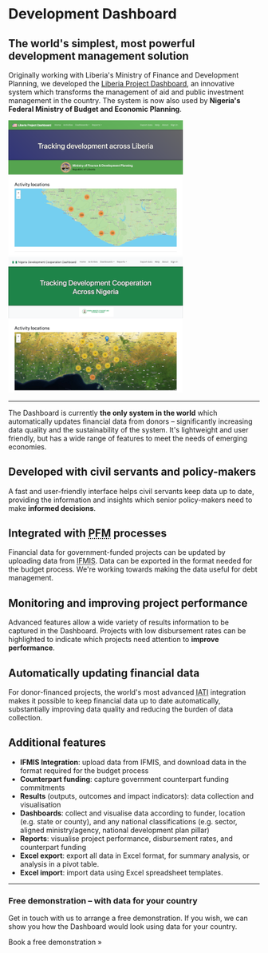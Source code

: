 # Development Dashboard

## The world's simplest, most powerful development management solution

Originally working with Liberia's Ministry of Finance and Development Planning, we developed the [Liberia Project Dashboard](https://liberiaprojects.org), an innovative system which transforms the management of aid and public investment management in the country. The system is now also used by <b>Nigeria's Federal Ministry of Budget and Economic Planning</b>.

<div class="text-center">
<a href="https://liberiaprojects.org">
<img
src="/liberia-project-dashboard-2.png"
width="350px" />
</a>
<a href="https://nigeria.emergentally.com">
<img
src="/nigeria-development-cooperation-dashboard.png"
width="350px" />
</a>
</div>

---

The Dashboard is currently <b>the only system in the world</b> which automatically updates financial data from donors &ndash; significantly increasing data quality and the sustainability of the system. It's lightweight and user friendly, but has a wide range of features to meet the needs of emerging economies.

## Developed with civil servants and policy-makers
A fast and user-friendly interface helps civil servants keep data up to date, providing the information and insights which senior policy-makers need to make <b>informed decisions</b>.

## Integrated with <abbr title="Public Financial Management">PFM</abbr> processes
Financial data for government-funded projects can be updated by uploading data from <abbr title="Integrated Financial Management Information System">IFMIS</abbr>. Data can be exported in the format needed for the budget process. We're working towards making the data useful for debt management.

## Monitoring and improving project performance
Advanced features allow a wide variety of results information to be captured in the Dashboard. Projects with low disbursement rates can be highlighted to indicate which projects need attention to <b>improve performance</b>.

## Automatically updating financial data
For donor-financed projects, the world's most advanced <abbr title="International Aid Transparency Initiative">IATI</abbr> integration makes it possible to keep financial data up to date automatically, substantially improving data quality and reducing the burden of data collection.

## Additional features

* **IFMIS Integration**: upload data from IFMIS, and download data in the format required for the budget process
* **Counterpart funding**: capture government counterpart funding commitments
* **Results** (outputs, outcomes and impact indicators): data collection and visualisation
* **Dashboards**: collect and visualise data according to funder, location (e.g. state or county), and any national classifications (e.g. sector, aligned ministry/agency, national development plan pillar)
* **Reports**: visualise project performance, disbursement rates, and counterpart funding
* **Excel export**: export all data in Excel format, for summary analysis, or analysis in a pivot table.
* **Excel import**: import data using Excel spreadsheet templates.


<hr class="mb-5" />

<e-alert variant="success" class="p-4">
<h3>Free demonstration &ndash; with data for your country</h3>
<p>Get in touch with us to arrange a free demonstration. If you wish, we can show you how the Dashboard would look using data for your country.</p>
<e-button variant="light" path="/get-in-touch/">Book a free demonstration &raquo;</e-button>
</e-alert>
